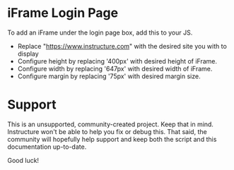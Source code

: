 iFrame Login Page
======

To add an iFrame under the login page box, add this to your JS.
- Replace "https://www.instructure.com" with the desired site you with to display
- Configure height by replacing '400px' with desired height of iFrame.
- Configure width by replacing '647px' with desired width of iFrame.
- Configure margin by replacing '75px' with desired margin size.

Support
======

This is an unsupported, community-created project. Keep that in mind.
Instructure won't be able to help you fix or debug this. That said, the
community will hopefully help support and keep both the script and this
documentation up-to-date.

Good luck!
